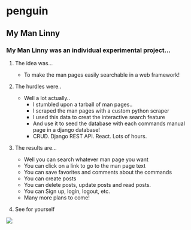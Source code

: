 # penguin
## My Man Linny

### My Man Linny was an individual experimental project...

1. The idea was...
    - To make the man pages easily searchable in a web framework! 

2. The hurdles were.. 
    - Well a lot actually..
        + I stumbled upon a tarball of man pages..
        + I scraped the man pages with a custom python scraper
        + I used this data to creat the interactive search feature
        + And use it to seed the database with each commands manual page in a django database!
        + CRUD.  Django REST API.  React.  Lots of hours.

3. The results are...
    - Well you can search whatever man page you want
    - You can click on a link to go to the man page text
    - You can save favorites and comments about the commands
    - You can create posts
    - You can delete posts, update posts and read posts.
    - You can Sign up, login, logout, etc.
    - Many more plans to come!

4. See for yourself 

![](linny.gif)
